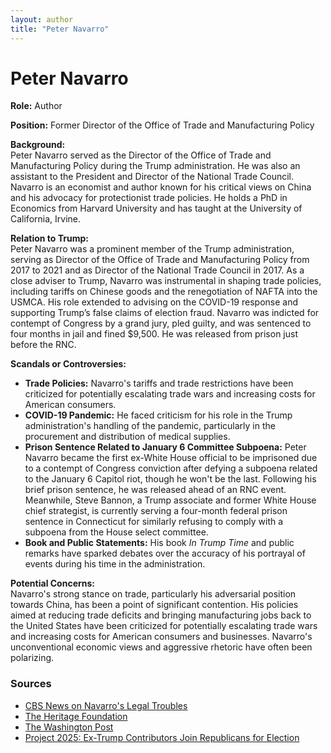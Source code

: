 ```yaml
---
layout: author
title: "Peter Navarro"
---
```


# Peter Navarro

**Role:** Author

**Position:** Former Director of the Office of Trade and Manufacturing Policy

**Background:**  
Peter Navarro served as the Director of the Office of Trade and Manufacturing Policy during the Trump administration. He was also an assistant to the President and Director of the National Trade Council. Navarro is an economist and author known for his critical views on China and his advocacy for protectionist trade policies. He holds a PhD in Economics from Harvard University and has taught at the University of California, Irvine.

**Relation to Trump:**  
Peter Navarro was a prominent member of the Trump administration, serving as Director of the Office of Trade and Manufacturing Policy from 2017 to 2021 and as Director of the National Trade Council in 2017. As a close adviser to Trump, Navarro was instrumental in shaping trade policies, including tariffs on Chinese goods and the renegotiation of NAFTA into the USMCA. His role extended to advising on the COVID-19 response and supporting Trump’s false claims of election fraud. Navarro was indicted for contempt of Congress by a grand jury, pled guilty, and was sentenced to four months in jail and fined $9,500. He was released from prison just before the RNC.

**Scandals or Controversies:**  
- **Trade Policies:** Navarro's tariffs and trade restrictions have been criticized for potentially escalating trade wars and increasing costs for American consumers.
- **COVID-19 Pandemic:** He faced criticism for his role in the Trump administration's handling of the pandemic, particularly in the procurement and distribution of medical supplies.
- **Prison Sentence Related to January 6 Committee Subpoena:** Peter Navarro became the first ex-White House official to be imprisoned due to a contempt of Congress conviction after defying a subpoena related to the January 6 Capitol riot, though he won't be the last. Following his brief prison sentence, he was released ahead of an RNC event. Meanwhile, Steve Bannon, a Trump associate and former White House chief strategist, is currently serving a four-month federal prison sentence in Connecticut for similarly refusing to comply with a subpoena from the House select committee.
- **Book and Public Statements:** His book *In Trump Time* and public remarks have sparked debates over the accuracy of his portrayal of events during his time in the administration.

**Potential Concerns:**  
Navarro's strong stance on trade, particularly his adversarial position towards China, has been a point of significant contention. His policies aimed at reducing trade deficits and bringing manufacturing jobs back to the United States have been criticized for potentially escalating trade wars and increasing costs for American consumers and businesses. Navarro's unconventional economic views and aggressive rhetoric have often been polarizing.

### Sources
- [CBS News on Navarro's Legal Troubles](https://www.cbsnews.com/news/peter-navarro-released-prison-trump-trade-adviser/)
- [The Heritage Foundation](https://www.heritage.org/staff/peter-navarro)
- [The Washington Post](https://www.washingtonpost.com/business/2022/06/02/peter-navarro-indicted-contempt/)
- [Project 2025: Ex-Trump Contributors Join Republicans for Election](https://www.newsweek.com/project-2025-ex-trump-contributors-republicans-election-1922933)
